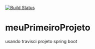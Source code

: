 [![Build Status](https://travis-ci.org/marcosradix/meuPrimeiroProjeto.svg?branch=master)](https://travis-ci.org/marcosradix/meuPrimeiroProjeto)
# meuPrimeiroProjeto
usando travisci projeto spring boot
